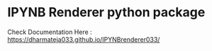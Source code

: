 # IPYNB Renderer python package
Check Documentation Here : https://dharmateja033.github.io/IPYNBrenderer033/




